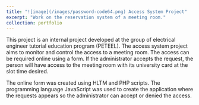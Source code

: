 ```yaml
---
title: "![image](/images/password-code64.png) Access System Project"
excerpt: "Work on the reservation system of a meeting room."
collection: portfolio
---
```


This project is an internal project developed at the group of electrical engineer tutorial education program (PETEEL). The access system project aims to monitor and control the access to a meeting room. The access can be required online using a form. If the administrator accepts the request, the person will have access to the meeting room with its university card at the slot time desired. 

The online form was created using HLTM and PHP scripts. The programming language JavaScript was used to create the application where the requests appears so the administrator can accept or denied the access.
